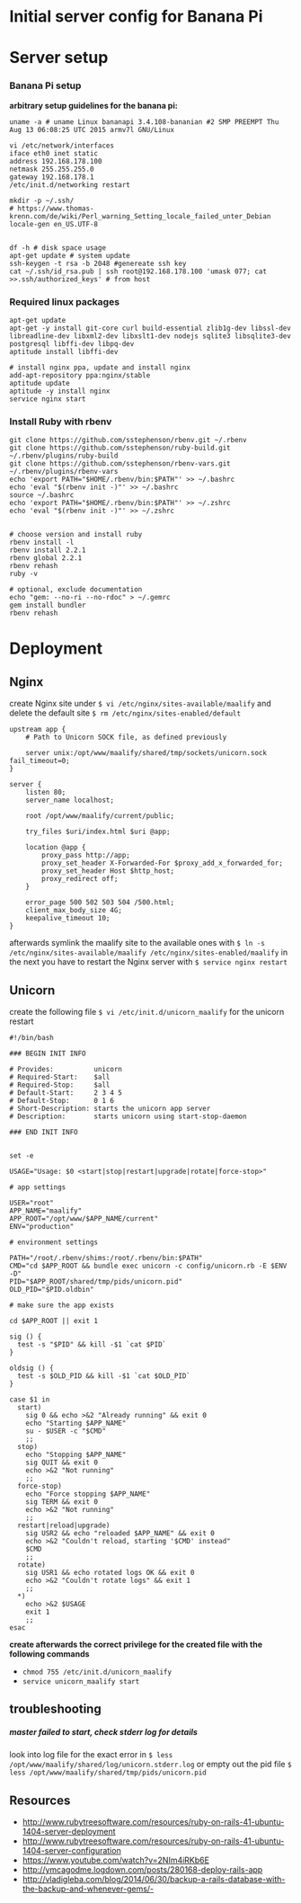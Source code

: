 # Initial server config for Banana Pi

# Server setup

### Banana Pi setup

**arbitrary setup guidelines for the banana pi:**

```
uname -a # uname Linux bananapi 3.4.108-bananian #2 SMP PREEMPT Thu Aug 13 06:08:25 UTC 2015 armv7l GNU/Linux

vi /etc/network/interfaces
iface eth0 inet static
address 192.168.178.100
netmask 255.255.255.0
gateway 192.168.178.1
/etc/init.d/networking restart

mkdir -p ~/.ssh/
# https://www.thomas-krenn.com/de/wiki/Perl_warning_Setting_locale_failed_unter_Debian
locale-gen en_US.UTF-8


df -h # disk space usage
apt-get update # system update
ssh-keygen -t rsa -b 2048 #genereate ssh key
cat ~/.ssh/id_rsa.pub | ssh root@192.168.178.100 'umask 077; cat >>.ssh/authorized_keys' # from host
```

### Required linux packages
```
apt-get update
apt-get -y install git-core curl build-essential zlib1g-dev libssl-dev libreadline-dev libxml2-dev libxslt1-dev nodejs sqlite3 libsqlite3-dev postgresql libffi-dev libpq-dev
aptitude install libffi-dev

# install nginx ppa, update and install nginx
add-apt-repository ppa:nginx/stable
aptitude update
aptitude -y install nginx
service nginx start
```

### Install Ruby with rbenv
```
git clone https://github.com/sstephenson/rbenv.git ~/.rbenv
git clone https://github.com/sstephenson/ruby-build.git ~/.rbenv/plugins/ruby-build
git clone https://github.com/sstephenson/rbenv-vars.git ~/.rbenv/plugins/rbenv-vars
echo 'export PATH="$HOME/.rbenv/bin:$PATH"' >> ~/.bashrc
echo 'eval "$(rbenv init -)"' >> ~/.bashrc
source ~/.bashrc
echo 'export PATH="$HOME/.rbenv/bin:$PATH"' >> ~/.zshrc
echo 'eval "$(rbenv init -)"' >> ~/.zshrc


# choose version and install ruby
rbenv install -l
rbenv install 2.2.1
rbenv global 2.2.1
rbenv rehash
ruby -v

# optional, exclude documentation
echo "gem: --no-ri --no-rdoc" > ~/.gemrc
gem install bundler
rbenv rehash
```


# Deployment

## Nginx

create Nginx site under `$ vi /etc/nginx/sites-available/maalify` and delete the default site `$ rm /etc/nginx/sites-enabled/default`

```
upstream app {
    # Path to Unicorn SOCK file, as defined previously

    server unix:/opt/www/maalify/shared/tmp/sockets/unicorn.sock fail_timeout=0;
}

server {
    listen 80;
    server_name localhost;

    root /opt/www/maalify/current/public;

    try_files $uri/index.html $uri @app;

    location @app {
        proxy_pass http://app;
        proxy_set_header X-Forwarded-For $proxy_add_x_forwarded_for;
        proxy_set_header Host $http_host;
        proxy_redirect off;
    }

    error_page 500 502 503 504 /500.html;
    client_max_body_size 4G;
    keepalive_timeout 10;
}

```
afterwards symlink the maalify site to the available ones with `$ ln -s /etc/nginx/sites-available/maalify /etc/nginx/sites-enabled/maalify` in the next you have to restart the Nginx server with `$ service nginx restart`


## Unicorn

create the following file `$ vi /etc/init.d/unicorn_maalify` for the unicorn restart

```
#!/bin/bash

### BEGIN INIT INFO

# Provides:          unicorn
# Required-Start:    $all
# Required-Stop:     $all
# Default-Start:     2 3 4 5
# Default-Stop:      0 1 6
# Short-Description: starts the unicorn app server
# Description:       starts unicorn using start-stop-daemon

### END INIT INFO


set -e

USAGE="Usage: $0 <start|stop|restart|upgrade|rotate|force-stop>"

# app settings

USER="root"
APP_NAME="maalify"
APP_ROOT="/opt/www/$APP_NAME/current"
ENV="production"

# environment settings

PATH="/root/.rbenv/shims:/root/.rbenv/bin:$PATH"
CMD="cd $APP_ROOT && bundle exec unicorn -c config/unicorn.rb -E $ENV -D"
PID="$APP_ROOT/shared/tmp/pids/unicorn.pid"
OLD_PID="$PID.oldbin"

# make sure the app exists

cd $APP_ROOT || exit 1

sig () {
  test -s "$PID" && kill -$1 `cat $PID`
}

oldsig () {
  test -s $OLD_PID && kill -$1 `cat $OLD_PID`
}

case $1 in
  start)
    sig 0 && echo >&2 "Already running" && exit 0
    echo "Starting $APP_NAME"
    su - $USER -c "$CMD"
    ;;
  stop)
    echo "Stopping $APP_NAME"
    sig QUIT && exit 0
    echo >&2 "Not running"
    ;;
  force-stop)
    echo "Force stopping $APP_NAME"
    sig TERM && exit 0
    echo >&2 "Not running"
    ;;
  restart|reload|upgrade)
    sig USR2 && echo "reloaded $APP_NAME" && exit 0
    echo >&2 "Couldn't reload, starting '$CMD' instead"
    $CMD
    ;;
  rotate)
    sig USR1 && echo rotated logs OK && exit 0
    echo >&2 "Couldn't rotate logs" && exit 1
    ;;
  *)
    echo >&2 $USAGE
    exit 1
    ;;
esac
```

**create afterwards the correct privilege for the created file with the following commands**  

- `chmod 755 /etc/init.d/unicorn_maalify`  
- `service unicorn_maalify start`

## troubleshooting

##### master failed to start, check stderr log for details
look into log file for the exact error in `$ less /opt/www/maalify/shared/log/unicorn.stderr.log` or empty out the pid file `$ less /opt/www/maalify/shared/tmp/pids/unicorn.pid`


## Resources

- http://www.rubytreesoftware.com/resources/ruby-on-rails-41-ubuntu-1404-server-deployment
- http://www.rubytreesoftware.com/resources/ruby-on-rails-41-ubuntu-1404-server-configuration
- https://www.youtube.com/watch?v=2NIm4iRKb6E
- http://ymcagodme.logdown.com/posts/280168-deploy-rails-app
- http://vladigleba.com/blog/2014/06/30/backup-a-rails-database-with-the-backup-and-whenever-gems/- 


